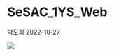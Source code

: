 # SeSAC_1YS_Web

박도희
2022-10-27

 <img src="https://img.shields.io/badge/자바-3884FF?style=flat&logo=GitBook&logoColor=white"/>
